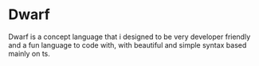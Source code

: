 # Dwarf
Dwarf is a concept language that i designed to be very developer friendly and a fun language to code with, with beautiful and simple syntax based mainly on ts. 